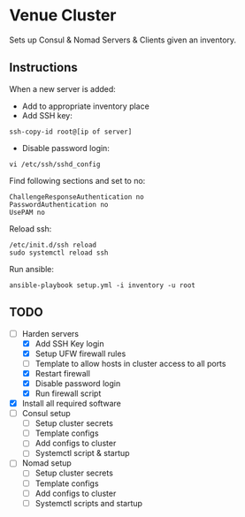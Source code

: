 # Venue Cluster
Sets up Consul & Nomad Servers & Clients given an inventory.


## Instructions
When a new server is added:
* Add to appropriate inventory place
* Add SSH key:

```
ssh-copy-id root@[ip of server]
```

* Disable password login:

```
vi /etc/ssh/sshd_config
```

Find following sections and set to no:

```
ChallengeResponseAuthentication no
PasswordAuthentication no
UsePAM no
```

Reload ssh:
```
/etc/init.d/ssh reload
sudo systemctl reload ssh
```

Run ansible:

```
ansible-playbook setup.yml -i inventory -u root
```

## TODO
- [ ] Harden servers
    - [x] Add SSH Key login
    - [x] Setup UFW firewall rules
    - [ ] Template to allow hosts in cluster access to all ports
    - [x] Restart firewall
    - [x] Disable password login
    - [x] Run firewall script
- [x] Install all required software
- [ ] Consul setup
    - [ ] Setup cluster secrets
    - [ ] Template configs
    - [ ] Add configs to cluster
    - [ ] Systemctl script & startup
- [ ] Nomad setup
    - [ ] Setup cluster secrets
    - [ ] Template configs
    - [ ] Add configs to cluster
    - [ ] Systemctl scripts and startup